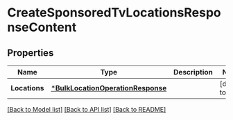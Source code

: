 # CreateSponsoredTvLocationsResponseContent

## Properties
Name | Type | Description | Notes
------------ | ------------- | ------------- | -------------
**Locations** | [***BulkLocationOperationResponse**](BulkLocationOperationResponse.md) |  | [default to null]

[[Back to Model list]](../README.md#documentation-for-models) [[Back to API list]](../README.md#documentation-for-api-endpoints) [[Back to README]](../README.md)

